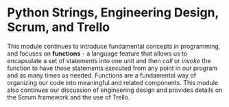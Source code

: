 # Python Strings, Engineering Design, Scrum, and Trello

This module continues to introduce fundamental concepts in programming, and
focuses on **functions** - a language feature that allows us to encapsulate a
set of statements into one unit and then *call* or *invoke* the function to
have those statements executed from any point in our program and as many times
as needed. Functions are a fundamental way of organizing our code into
meaningful and related components. This module also continues our discussion
of engineering design and provides details on the Scrum framework and the use
of Trello.

